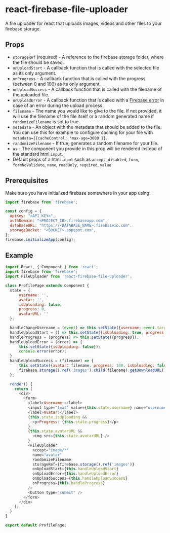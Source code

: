 # react-firebase-file-uploader
A file uploader for react that uploads images, videos and other files to your firebase storage.

## Props

  * `storageRef` (required) - A reference to the firebase storage folder, where the file should be saved.
  * `onUploadStart` - A callback function that is called with the selected file as its only argument.
  * `onProgress` - A callback function that is called with the progress (between 0 and 100) as its only argument.
  * `onUploadSuccess` - A callback function that is called with the filename of the uploaded file.
  * `onUploadError` - A callback function that is called with a [Firebase error](https://firebase.google.com/docs/storage/web/handle-errors) in case of an error during the upload process.
  * `filename` - The name you would like to give to the file. If not provided, it will use the filename of the file itself or a random generated name if `randomizeFilename` is set to true.
  * `metadata` - An object with the metadata that should be added to the file. You can use this for example to configure caching for your file with `metadata={{cacheControl: 'max-age=3600'}}`.
  * `randomizeFilename` - If true, generates a random filename for your file.
  * `as` - The component you provide in this prop will be rendered instead of the standard html `input`.
  * Default props of a html `input` such as `accept`, `disabled`, `form`, `formNoValidate`, `name`, `readOnly`, `required`, `value`

## Prerequisites
Make sure you have initialized firebase somewhere in your app using:

``` javascript
import firebase from 'firebase';

const config = {
  apiKey: "<API_KEY>",
  authDomain: "<PROJECT_ID>.firebaseapp.com",
  databaseURL: "https://<DATABASE_NAME>.firebaseio.com",
  storageBucket: "<BUCKET>.appspot.com",
};
firebase.initializeApp(config);
```

## Example

``` javascript
import React, { Component } from 'react';
import firebase from 'firebase';
import FileUploader from 'react-firebase-file-uploader';

class ProfilePage extends Component {
  state = {
      username: '',
      avatar: '',
      isUploading: false,
      progress: 0,
      avatarURL: ''
  };

  handleChangeUsername = (event) => this.setState({username: event.target.value});
  handleUploadStart = () => this.setState({isUploading: true, progress: 0});
  handleProgress = (progress) => this.setState({progress});
  handleUploadError = (error) => {
      this.setState({isUploading: false});
      console.error(error);
  }
  handleUploadSuccess = (filename) => {
      this.setState({avatar: filename, progress: 100, isUploading: false});
      firebase.storage().ref('images').child(filename).getDownloadURL().then(url => this.setState({avatarURL: url}));
  };

  render() {
    return (
      <div>
        <form>
          <label>Username:</label>
          <input type="text" value={this.state.username} name="username" onChange={this.handleChangeUsername} />
          <label>Avatar:</label>
          {this.state.isUploading &&
            <p>Progress: {this.state.progress}</p>
          }
          {this.state.avatarURL &&
            <img src={this.state.avatarURL} />
          }
          <FileUploader
            accept="image/*"
            name="avatar"
            randomizeFilename
            storageRef={firebase.storage().ref('images')}
            onUploadStart={this.handleUploadStart}
            onUploadError={this.handleUploadError}
            onUploadSuccess={this.handleUploadSuccess}
            onProgress={this.handleProgress}
          />
          <button type="submit" />
        </form>
      </div>
    );
  }
}

export default ProfilePage;
```
